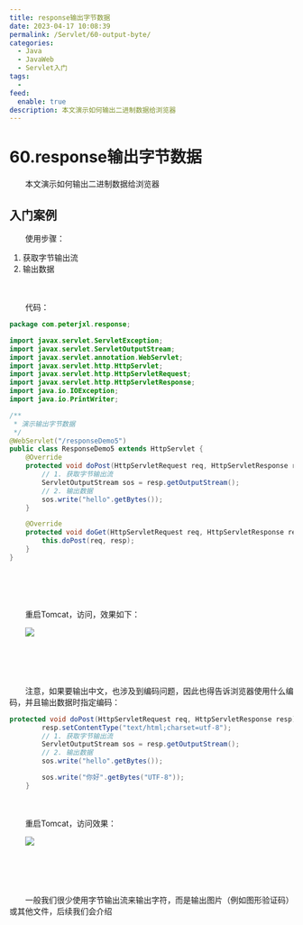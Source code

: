 ```yaml
---
title: response输出字节数据
date: 2023-04-17 10:08:39
permalink: /Servlet/60-output-byte/
categories:
  - Java
  - JavaWeb
  - Servlet入门
tags:
  - 
feed:
  enable: true
description: 本文演示如何输出二进制数据给浏览器
---
```

# 60.response输出字节数据

　　本文演示如何输出二进制数据给浏览器
<!-- more -->

## 入门案例

　　使用步骤：

1. 获取字节输出流
2. 输出数据

　　‍

　　代码：

```java
package com.peterjxl.response;

import javax.servlet.ServletException;
import javax.servlet.ServletOutputStream;
import javax.servlet.annotation.WebServlet;
import javax.servlet.http.HttpServlet;
import javax.servlet.http.HttpServletRequest;
import javax.servlet.http.HttpServletResponse;
import java.io.IOException;
import java.io.PrintWriter;

/**
 * 演示输出字节数据
 */
@WebServlet("/responseDemo5")
public class ResponseDemo5 extends HttpServlet {
    @Override
    protected void doPost(HttpServletRequest req, HttpServletResponse resp) throws ServletException, IOException {
        // 1. 获取字节输出流
        ServletOutputStream sos = resp.getOutputStream();
        // 2. 输出数据
        sos.write("hello".getBytes());
    }

    @Override
    protected void doGet(HttpServletRequest req, HttpServletResponse resp) throws ServletException, IOException {
        this.doPost(req, resp);
    }
}

```

　　‍

　　‍

　　重启Tomcat，访问，效果如下：

　　![](https://image.peterjxl.com/blog/image-20230404214618-w4u8xa7.png)

　　‍

　　‍

　　注意，如果要输出中文，也涉及到编码问题，因此也得告诉浏览器使用什么编码，并且输出数据时指定编码：

```java
protected void doPost(HttpServletRequest req, HttpServletResponse resp) throws ServletException, IOException {
        resp.setContentType("text/html;charset=utf-8");
        // 1. 获取字节输出流
        ServletOutputStream sos = resp.getOutputStream();
        // 2. 输出数据
        sos.write("hello".getBytes());

        sos.write("你好".getBytes("UTF-8"));
    }
```

　　‍

　　重启Tomcat，访问效果：

　　![](https://image.peterjxl.com/blog/image-20230404214717-km92li3.png)

　　‍

　　‍

　　一般我们很少使用字节输出流来输出字符，而是输出图片（例如图形验证码）或其他文件，后续我们会介绍
